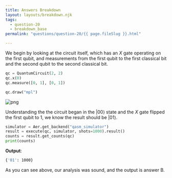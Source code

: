 ```yaml
---
title: Answers Breakdown
layout: layouts/breakdown.njk
tags:
  - question-20
  - breakdown_base
permalink: "questions/question-20/{{ page.fileSlug }}.html"

---
```



We begin by looking at the circuit itself, which has an $X$ gate operating on the first qubit, and measurements from the first qubit to the first classical bit and the second qubit to the second classical bit.


```python
qc = QuantumCircuit(2, 2)
qc.x(0)
qc.measure([0, 1], [0, 1])

qc.draw("mpl")
```




    
![png](output_13_0.png)
    



Understanding the the circuit began in the $|00\rangle$ state and the $X$ gate flipped the first qubit to 1, we know the result should be $|01\rangle$.


```python
simulator = Aer.get_backend("qasm_simulator")
result = execute(qc, simulator, shots=1000).result()
counts = result.get_counts(qc)
print(counts)
```

**Output**:
```bash
{'01': 1000}

```

As you can see above, our analysis was sound, and the output is answer B.
